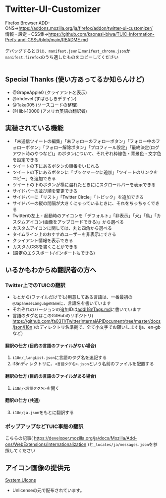 # Twitter-UI-Customizer
Firefox Browser ADD-ONS→https://addons.mozilla.org/ja/firefox/addon/twitter-ui-customizer/  
情報・設定・CSS集→https://github.com/kaonasi-biwa/TUIC-Information-Prefs-and-CSSs/blob/main/README.md  
<br>
デバッグするときは、`manifest.json`に`manifest_chrome.json`か`manifest.firefox`のうち適したものをコピーしてください  
<br>
## Special Thanks (使い方あってるか知らんけど)
- @GrapeApple0 (クライアント名表示)
- @irhdevel (すばらしきデザイン)
- @Taka005 (ソースコードの整理)
- @Hibi-10000 (アメリカ英語の翻訳者)

## 実装されている機能
- 「未送信ツイートの編集」「未フォローのフォローボタン」「フォロー中のフォローボタン」「フォロー解除ボタン」「プロフィール設定」「最終決定(ログアウト時のやつなど)」のボタンについて、それぞれ枠線色・背景色・文字色を設定できる
- ツイートの下にあるボタンの順番をいじれる
- ツイートの下にあるボタンに「ブックマークに追加」「ツイートのリンクをコピー」を追加できる
- ツイートの下のボタンが横に溢れたときににスクロールバーを表示できる
- サイドバーの並び順を変更できる
- サイドバーに「リスト」「Twitter Circle」「トピック」を追加できる
- サイドバーの縦の間隔が大きくにゃっているときに、それをちっちゃくできる
- Twitterの左上・起動時のアイコンを「デフォルト」「非表示」「犬」「鳥」「カスタムアイコン(画像をアップロードできる)」から選べる
- カスタムアイコンに関しては、丸と四角から選べる
- タイムライン上のおすすめユーザーを非表示にできる
- クライアント情報を表示できる
- カスタムCSSを書くことができる
- (設定のエクスポート/インポートもできる)

## いるかもわからぬ翻訳者の方へ
### Twitter上でのTUICの翻訳
- もとから(ファイルだけでも)用意してある言語は、一番最初の`@JapaneseLanguageName`に、言語名を書いています  
- それぞれのバージョンの追加IDは[addI18nTags.md](./addI18nTags.md)に書いています
- 言語のタグ名はこのGitHubのリポジトリ( https://github.com/fa0311/TwitterInternalAPIDocument/tree/master/docs/json/i18n )のディレクトリ名準拠で、全て小文字でお願いします(ja、en-gbなど)
#### 翻訳の仕方 (目的の言語のファイルがない場合)
1. `i18n/_langList.json`に言語のタグ名を追記する
2. i18nディレクトリに、`<言語タグ名>.json`という名前のファイルを配置する
#### 翻訳の仕方 (目的の言語のファイルがある場合)
1. `i18n/<言語タグ名>`を開く
#### 翻訳の仕方 (共通)
3. `i18n/ja.json`をもとに翻訳する
### ポップアップなどTUIC事態の翻訳
こちらの記事( https://developer.mozilla.org/ja/docs/Mozilla/Add-ons/WebExtensions/Internationalization )と`_locales/ja/messages.json`を参照してください

## アイコン画像の提供元
[System UIcons](https://www.systemuicons.com/)
 - Unlicenseの元で配布されています。
